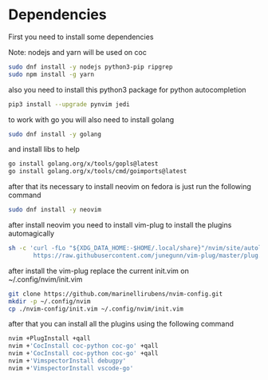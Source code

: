# Dependencies
First you need to install some dependencies

Note: nodejs and yarn will be used on coc
```bash
sudo dnf install -y nodejs python3-pip ripgrep
sudo npm install -g yarn
```
also you need to install this python3 package for python autocompletion

```bash
pip3 install --upgrade pynvim jedi
```

to work with go you will also need to install golang
```bash
sudo dnf install -y golang
```

and install libs to help
```bash
go install golang.org/x/tools/gopls@latest
go install golang.org/x/tools/cmd/goimports@latest
```

after that its necessary to install neovim on fedora is just run the following command
```bash
sudo dnf install -y neovim
```

after install neovim you need to install vim-plug to install the plugins automagically
```bash
sh -c 'curl -fLo "${XDG_DATA_HOME:-$HOME/.local/share}"/nvim/site/autoload/plug.vim --create-dirs \
       https://raw.githubusercontent.com/junegunn/vim-plug/master/plug.vim'
```

after install the vim-plug replace the current init.vim on ~/.config/nvim/init.vim
```bash
git clone https://github.com/marinellirubens/nvim-config.git
mkdir -p ~/.config/nvim
cp ./nvim-config/init.vim ~/.config/nvim/init.vim
```

after that you can install all the plugins using the following command
```bash
nvim +PlugInstall +qall
nvim +'CocInstall coc-python coc-go' +qall
nvim +'CocInstall coc-python coc-go' +qall
nvim +'VimspectorInstall debugpy'
nvim +'VimspectorInstall vscode-go'
```


